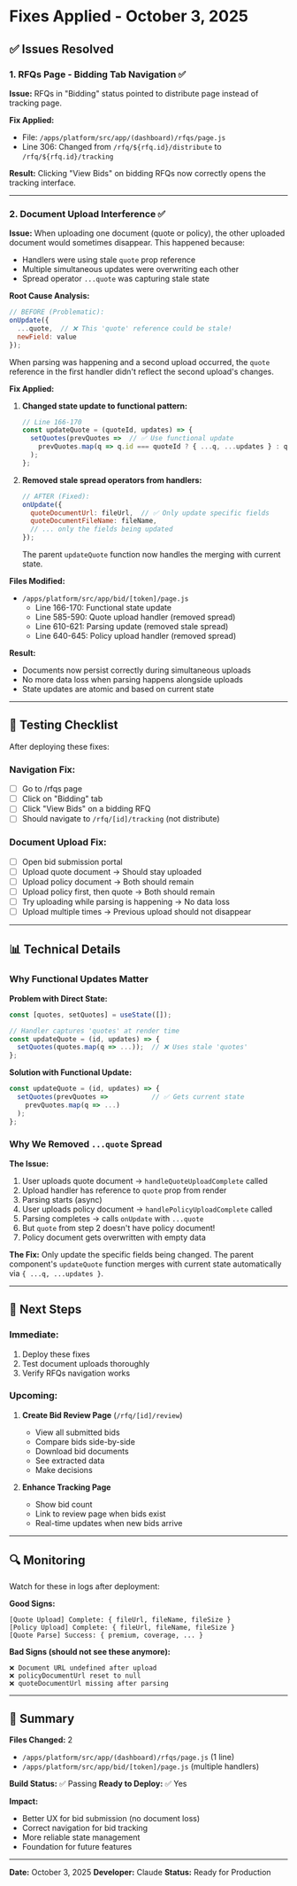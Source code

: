 # Fixes Applied - October 3, 2025

## ✅ Issues Resolved

### 1. **RFQs Page - Bidding Tab Navigation** ✅

**Issue:** RFQs in "Bidding" status pointed to distribute page instead of tracking page.

**Fix Applied:**
- File: `/apps/platform/src/app/(dashboard)/rfqs/page.js`
- Line 306: Changed from `/rfq/${rfq.id}/distribute` to `/rfq/${rfq.id}/tracking`

**Result:** Clicking "View Bids" on bidding RFQs now correctly opens the tracking interface.

---

### 2. **Document Upload Interference** ✅

**Issue:** When uploading one document (quote or policy), the other uploaded document would sometimes disappear. This happened because:
- Handlers were using stale `quote` prop reference
- Multiple simultaneous updates were overwriting each other
- Spread operator `...quote` was capturing stale state

**Root Cause Analysis:**
```javascript
// BEFORE (Problematic):
onUpdate({
  ...quote,  // ❌ This 'quote' reference could be stale!
  newField: value
});
```

When parsing was happening and a second upload occurred, the `quote` reference in the first handler didn't reflect the second upload's changes.

**Fix Applied:**
1. **Changed state update to functional pattern:**
   ```javascript
   // Line 166-170
   const updateQuote = (quoteId, updates) => {
     setQuotes(prevQuotes =>  // ✅ Use functional update
       prevQuotes.map(q => q.id === quoteId ? { ...q, ...updates } : q)
     );
   };
   ```

2. **Removed stale spread operators from handlers:**
   ```javascript
   // AFTER (Fixed):
   onUpdate({
     quoteDocumentUrl: fileUrl,  // ✅ Only update specific fields
     quoteDocumentFileName: fileName,
     // ... only the fields being updated
   });
   ```

   The parent `updateQuote` function now handles the merging with current state.

**Files Modified:**
- `/apps/platform/src/app/bid/[token]/page.js`
  - Line 166-170: Functional state update
  - Line 585-590: Quote upload handler (removed spread)
  - Line 610-621: Parsing update (removed stale spread)
  - Line 640-645: Policy upload handler (removed spread)

**Result:**
- Documents now persist correctly during simultaneous uploads
- No more data loss when parsing happens alongside uploads
- State updates are atomic and based on current state

---

## 🧪 Testing Checklist

After deploying these fixes:

### Navigation Fix:
- [ ] Go to /rfqs page
- [ ] Click on "Bidding" tab
- [ ] Click "View Bids" on a bidding RFQ
- [ ] Should navigate to `/rfq/[id]/tracking` (not distribute)

### Document Upload Fix:
- [ ] Open bid submission portal
- [ ] Upload quote document → Should stay uploaded
- [ ] Upload policy document → Both should remain
- [ ] Upload policy first, then quote → Both should remain
- [ ] Try uploading while parsing is happening → No data loss
- [ ] Upload multiple times → Previous upload should not disappear

---

## 📊 Technical Details

### Why Functional Updates Matter

**Problem with Direct State:**
```javascript
const [quotes, setQuotes] = useState([]);

// Handler captures 'quotes' at render time
const updateQuote = (id, updates) => {
  setQuotes(quotes.map(q => ...));  // ❌ Uses stale 'quotes'
};
```

**Solution with Functional Update:**
```javascript
const updateQuote = (id, updates) => {
  setQuotes(prevQuotes =>           // ✅ Gets current state
    prevQuotes.map(q => ...)
  );
};
```

### Why We Removed `...quote` Spread

**The Issue:**
1. User uploads quote document → `handleQuoteUploadComplete` called
2. Upload handler has reference to `quote` prop from render
3. Parsing starts (async)
4. User uploads policy document → `handlePolicyUploadComplete` called
5. Parsing completes → calls `onUpdate` with `...quote`
6. But `quote` from step 2 doesn't have policy document!
7. Policy document gets overwritten with empty data

**The Fix:**
Only update the specific fields being changed. The parent component's `updateQuote` function merges with current state automatically via `{ ...q, ...updates }`.

---

## 🎯 Next Steps

### Immediate:
1. Deploy these fixes
2. Test document uploads thoroughly
3. Verify RFQs navigation works

### Upcoming:
1. **Create Bid Review Page** (`/rfq/[id]/review`)
   - View all submitted bids
   - Compare bids side-by-side
   - Download bid documents
   - See extracted data
   - Make decisions

2. **Enhance Tracking Page**
   - Show bid count
   - Link to review page when bids exist
   - Real-time updates when new bids arrive

---

## 🔍 Monitoring

Watch for these in logs after deployment:

**Good Signs:**
```
[Quote Upload] Complete: { fileUrl, fileName, fileSize }
[Policy Upload] Complete: { fileUrl, fileName, fileSize }
[Quote Parse] Success: { premium, coverage, ... }
```

**Bad Signs (should not see these anymore):**
```
❌ Document URL undefined after upload
❌ policyDocumentUrl reset to null
❌ quoteDocumentUrl missing after parsing
```

---

## 📝 Summary

**Files Changed:** 2
- `/apps/platform/src/app/(dashboard)/rfqs/page.js` (1 line)
- `/apps/platform/src/app/bid/[token]/page.js` (multiple handlers)

**Build Status:** ✅ Passing
**Ready to Deploy:** ✅ Yes

**Impact:**
- Better UX for bid submission (no document loss)
- Correct navigation for bid tracking
- More reliable state management
- Foundation for future features

---

**Date:** October 3, 2025
**Developer:** Claude
**Status:** Ready for Production
